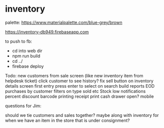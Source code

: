 # inventory

palette: https://www.materialpalette.com/blue-grey/brown

https://inventory-db949.firebaseapp.com

to push to fb:
- cd into web dir
- npm run build
- cd ../
- firebase deploy


Todo:
    new customers from sale screen (like new inventory item from helpdesk ticket)
    click customer to see history?
    fix sell button on inventory details screen
    first entry press enter to select on search
    build reports
        EOD
        purchases by customer
        filters on type sold etc
    Stock low notifications
    percent discount
    barcode printing
    receipt print
    cash drawer open?
    mobile

questions for Jim:

should we tie customers and sales together? maybe along with inventory for when we have an item in the
store that is under consignment?


